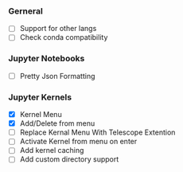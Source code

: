 ### Gerneral
- [ ] Support for other langs
- [ ] Check conda compatibility

### Jupyter Notebooks
- [ ] Pretty Json Formatting

### Jupyter Kernels
- [x] Kernel Menu
- [x] Add/Delete from menu
- [ ] Replace Kernal Menu With Telescope Extention
- [ ] Activate Kernel from menu on enter
- [ ] Add kernel caching
- [ ] Add custom directory support

